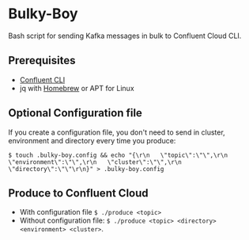 # Bulky-Boy
Bash script for sending Kafka messages in bulk to Confluent Cloud CLI.

## Prerequisites

 * [Confluent CLI](https://docs.confluent.io/confluent-cli/current/install.html)
 * jq with [Homebrew](https://formulae.brew.sh/formula/jq) or APT for Linux
 
## Optional Configuration file
If you create a configuration file, you don't need to send in cluster, environment and directory every time you produce:

`$ touch .bulky-boy.config && echo "{\r\n   \"topic\":\"\",\r\n   \"environment\":\"\",\r\n   \"cluster\":\"\",\r\n   \"directory\":\"\"\r\n}" > .bulky-boy.config`

## Produce to Confluent Cloud

 * With configuration file `$ ./produce <topic>` 
 * Without configuration file: `$ ./produce <topic> <directory> <environment> <cluster>`.





